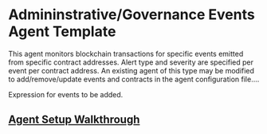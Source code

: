 # Admininstrative/Governance Events Agent Template

This agent monitors blockchain transactions for specific events emitted from specific contract addresses. Alert
type and severity are specified per event per contract address. An existing agent of this type may be modified
to add/remove/update events and contracts in the agent configuration file....

Expression for events to be added.

## [Agent Setup Walkthrough](SETUP.md)
